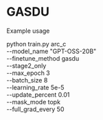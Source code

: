 # GASDU

Example usage

python train.py arc_c \
  --model_name "GPT-OSS-20B" \
  --finetune_method gasdu \
  --stage2_only \
  --max_epoch 3 \
  --batch_size 8 \
  --learning_rate 5e-5 \
  --update_percent 0.01 \
  --mask_mode topk \
  --full_grad_every 50
